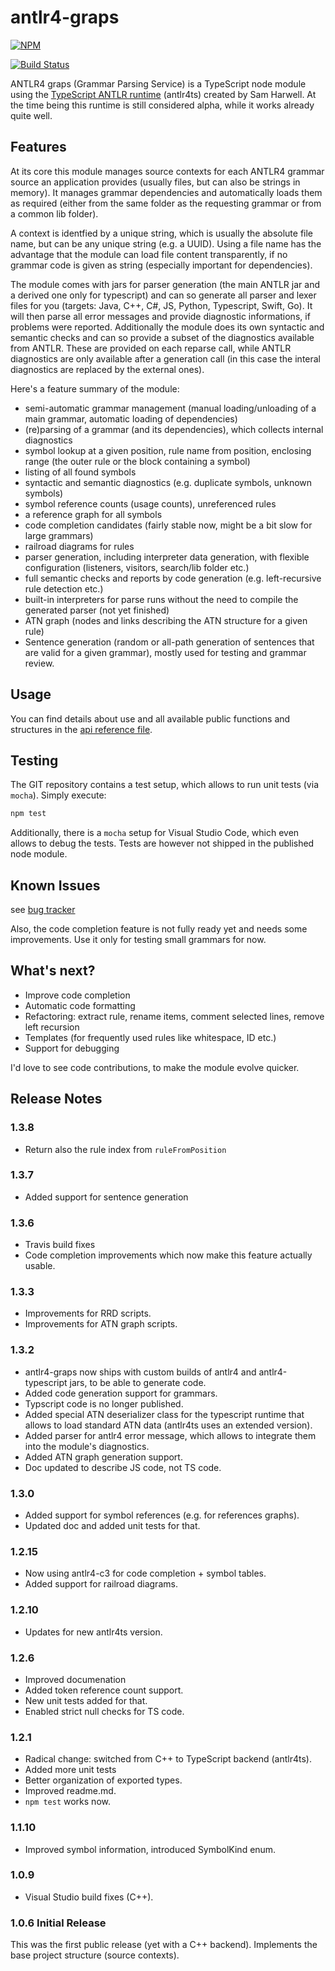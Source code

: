 # antlr4-graps

[![NPM](https://nodei.co/npm/antlr4-graps.png?downloads=true&downloadRank=true)](https://nodei.co/npm/antlr4-graps/)

[![Build Status](https://travis-ci.org/mike-lischke/antlr4-graps.svg?branch=master)](https://travis-ci.org/mike-lischke/antlr4-graps)

ANTLR4 graps (Grammar Parsing Service) is a TypeScript node module using the [TypeScript ANTLR runtime](https://github.com/tunnelvisionlabs/antlr4ts) (antlr4ts) created by Sam Harwell. At the time being this runtime is still considered alpha, while it works already quite well.

## Features

At its core this module manages source contexts for each ANTLR4 grammar source an application provides (usually files, but can also be strings in memory). It manages grammar dependencies and automatically loads them as required (either from the same folder as the requesting grammar or from a common lib folder).

A context is identfied by a unique string, which is usually the absolute file name, but can be any unique string (e.g. a UUID). Using a file name has the advantage that the module can load file content transparently, if no grammar code is given as string (especially important for dependencies).

The module comes with jars for parser generation (the main ANTLR jar and a derived one only for typescript) and can so generate all parser and lexer files for you (targets: Java, C++, C#, JS, Python, Typescript, Swift, Go). It will then parse all error messages and provide diagnostic informations, if problems were reported. Additionally the module does its own syntactic and semantic checks and can so provide a subset of the diagnostics available from ANTLR. These are provided on each reparse call, while ANTLR diagnostics are only available after a generation call (in this case the interal diagnostics are replaced by the external ones).

Here's a feature summary of the module:

* semi-automatic grammar management (manual loading/unloading of a main grammar, automatic loading of dependencies)
* (re)parsing of a grammar (and its dependencies), which collects internal diagnostics
* symbol lookup at a given position, rule name from position, enclosing range (the outer rule or the block containing a symbol)
* listing of all found symbols
* syntactic and semantic diagnostics (e.g. duplicate symbols, unknown symbols)
* symbol reference counts (usage counts), unreferenced rules
* a reference graph for all symbols
* code completion candidates (fairly stable now, might be a bit slow for large grammars)
* railroad diagrams for rules
* parser generation, including interpreter data generation, with flexible configuration (listeners, visitors, search/lib folder etc.)
* full semantic checks and reports by code generation (e.g. left-recursive rule detection etc.)
* built-in interpreters for parse runs without the need to compile the generated parser (not yet finished)
* ATN graph (nodes and links describing the ATN structure for a given rule)
* Sentence generation (random or all-path generation of sentences that are valid for a given grammar), mostly used for testing and grammar review.

## Usage

You can find details about use and all available public functions and structures in the [api reference file](api.md).

## Testing

The GIT repository contains a test setup, which allows to run unit tests (via `mocha`). Simply execute:

```bash
npm test
```

Additionally, there is a `mocha` setup for Visual Studio Code, which even allows to debug the tests. Tests are however not shipped in the published node module.

## Known Issues
see [bug tracker](https://github.com/mike-lischke/antlr-graps/issues)

Also, the code completion feature is not fully ready yet and needs some improvements. Use it only for testing small grammars for now.

## What's next?

* Improve code completion
* Automatic code formatting
* Refactoring: extract rule, rename items, comment selected lines, remove left recursion
* Templates (for frequently used rules like whitespace, ID etc.)
* Support for debugging

I'd love to see code contributions, to make the module evolve quicker.

## Release Notes

### 1.3.8
- Return also the rule index from `ruleFromPosition`

### 1.3.7
- Added support for sentence generation

### 1.3.6
- Travis build fixes
- Code completion improvements which now make this feature actually usable.

### 1.3.3
- Improvements for RRD scripts.
- Improvements for ATN graph scripts.

### 1.3.2
- antlr4-graps now ships with custom builds of antlr4 and antlr4-typescript jars, to be able to generate code.
- Added code generation support for grammars.
- Typscript code is no longer published.
- Added special ATN deserializer class for the typescript runtime that allows to load standard ATN data (antlr4ts uses an extended version).
- Added parser for antlr4 error message, which allows to integrate them into the module's diagnostics.
- Added ATN graph generation support.
- Doc updated to describe JS code, not TS code.

### 1.3.0
- Added support for symbol references (e.g. for references graphs).
- Updated doc and added unit tests for that.

### 1.2.15
- Now using antlr4-c3 for code completion + symbol tables.
- Added support for railroad diagrams.

### 1.2.10
- Updates for new antlr4ts version.

### 1.2.6
- Improved documenation
- Added token reference count support.
- New unit tests added for that.
- Enabled strict null checks for TS code.

### 1.2.1
- Radical change: switched from C++ to TypeScript backend (antlr4ts).
- Added more unit tests
- Better organization of exported types.
- Improved readme.md.
- `npm test` works now.

### 1.1.10
- Improved symbol information, introduced SymbolKind enum.

### 1.0.9
- Visual Studio build fixes (C++).

### 1.0.6 Initial Release
This was the first public release (yet with a C++ backend). Implements the base project structure (source contexts).
